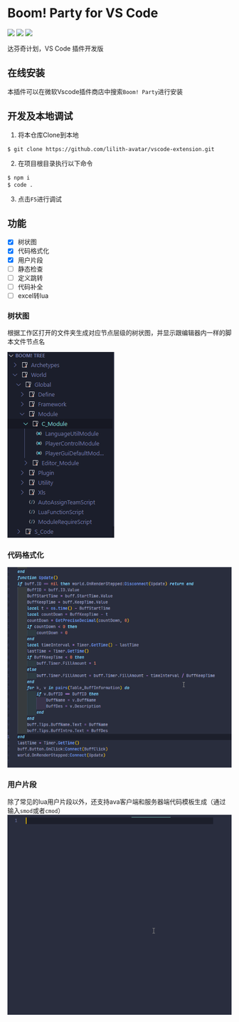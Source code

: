 # Boom! Party for VS Code 

[![](https://img.shields.io/badge/-DaVinci-MediumPurple)](http://api.projectdavinci.com/)
[![](https://img.shields.io/badge/-Ava-ff69b4)](https://github.com/lilith-avatar/avatar-ava)
[![](https://img.shields.io/github/v/release/lilith-avatar/vscode-extension)](https://github.com/lilith-avatar/vscode-extension/releases)

达芬奇计划，VS Code 插件开发版



## 在线安装
本插件可以在微软Vscode插件商店中搜索`Boom! Party`进行安装

## 开发及本地调试
1. 将本仓库Clone到本地
``` shell
$ git clone https://github.com/lilith-avatar/vscode-extension.git
```
2. 在项目根目录执行以下命令
``` shell
$ npm i
$ code .
```
3. 点击`F5`进行调试

## 功能
- [x] 树状图
- [x] 代码格式化
- [x] 用户片段
- [ ] 静态检查
- [ ] 定义跳转
- [ ] 代码补全
- [ ] excel转lua

### 树状图

根据工作区打开的文件夹生成对应节点层级的树状图，并显示跟编辑器内一样的脚本文件节点名

![](./resources/snapshot/BoomTree.png)

### 代码格式化
![](./resources/snapshot/format.gif)

### 用户片段
除了常见的lua用户片段以外，还支持ava客户端和服务器端代码模板生成（通过输入`smod`或者`cmod`）
![](./resources/snapshot/userSnippets.gif)


